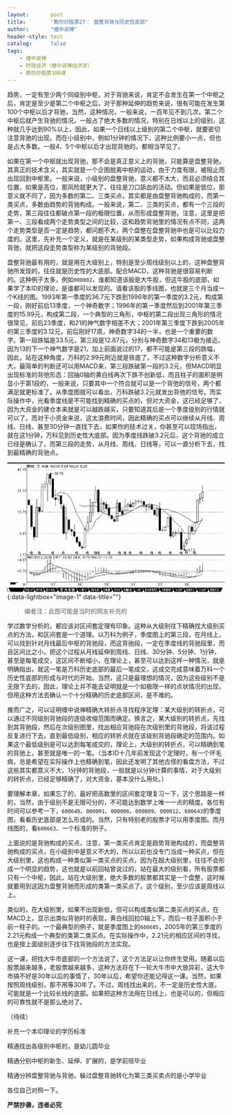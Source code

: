 ```yaml
---
layout:       post
title:        "教你炒股票27： 盘整背驰与历史性底部"
author:       "缠中说禅"
header-style: text
catalog:      false
tags:
    - 缠中说禅
    - 时政经济（缠中说禅经济学）
    - 教你炒股票108课
---
```


趋势，一定有至少两个同级别中枢，对于背驰来说，肯定不会发生在第一个中枢之后，肯定是至少是第二个中枢之后，对于那种延伸的趋势来说，很有可能在发生第100个中枢以后才背驰，当然，这种情况，一般来说，一百年见不到几次。第二个中枢后就产生背驰的情况，一般占了绝大多数的情况，特别在日线以上的级别，这种就几乎达到90%以上，因此，如果一个日线以上级别的第二个中枢，就要密切注意背驰的出现。而在小级别中，例如1分钟的情况下，这种比例要小一点，但也是占大多数。一般4、5个中枢以后才出现背驰的，都相当罕见了。

 

如果在第一个中枢就出现背驰，那不会是真正意义上的背驰，只能算是盘整背驰，其真正的技术含义，其实就是一个企图脱离中枢的运动，由于力度有限，被阻止而出现回到中枢里。一般来说，小级别的盘整背驰，意义都不太大，而且必须结合其位置，如果是高位，那风险就更大了，往往是刀口舔血的活动。但如果是低位，那意义就不同了，因为多数的第二、三类买点，其实都是由盘整背驰构成的，而第一类买点，多数由趋势的背驰构成。一般来说，第二、三类的买点，都有一个三段的走势，第三段往往都破点第一段的极限位置，从而形成盘整背驰，注意，这里是把第一、三段看成两个走势类型之间的比较，这和趋势背驰里的情况有点不同，这两个走势类型是否一定是趋势，都问题不大，两个盘整在盘整背驰中也是可以比较力度的。这里，先补充一个定义，就是在某级别的某类型走势，如果构成背驰或盘整背驰，就把这段走势类型称为某级别的背驰段。

 

盘整背驰最有用的，就是用在大级别上，特别是至少周线级别以上的，这种盘整背驰所发现的，往往就是历史性的大底部。配合MACD，这种背驰是很容易判断的。这种例子太多，例如`000002`，谁都知道该股是大牛股，但这牛股的底部，如果学了本ID的理论，是谁都可以发现的。请看该股的季线图，也就是三个月当成一个K线的图。1993年第一季度的36.7元下跌到1996年的第一季度的3.2元，构成第一段，刚好前后13季度，一个神奇数字；1996年的第一季度然后到2001年第三季度的15.99元，构成第二段，一个典型的三角形，中枢的第二段出现三角形的情况很常见，前后23季度，和21的神气数字相差不大；2001年第三季度下跌到2005年的第三季度的3.12元，前后刚好17周，神奇数字34的一半，也是一个重要的数字。第一段跌幅是33.5元，第三段是12.87元，分别与神奇数字34和13极为接近。因为13的下一个神气数字是21，加上前面说过的17，都不可能是第三段的跌幅，因此，站在这种角度，万科的2.99元附近就是铁底了。不过这种数字分析意义不大，最简单的判断还可以用MACD来，第三段跌破第一段的3.2元，但MACD明显出现标准的背弛形态：回抽0轴的黄白线再次下跌不创新低，而且柱子的面积是明显小于第1段的，一般来说，只要其中一个符合就可以是一个背弛的信号，两个都满足就更标准了。从季度图就可以看出，万科跌破3.2元就发出背弛的信号。而实际操作中，光看季度线是不可能找到精确的买点的，但对大资金，这已经足够了，因为大资金的建仓本来就是可以越跌越买，只要知道其后是一个季度级别的行情就可以了。而对于小资金来说，这太浪费时间，因此精确的买点可以继续从月线、周线、日线、甚至30分钟一直找下去，如果你的技术过关，你甚至可以现场指出，就在这1分钟，万科见到历史性大底部。因为季度线跌破3.2元后，这个背驰的成立已经是确认了，而第三段的走势，从月线、周线、日线等，可以一直分析下去，找到最精确的背驰点。

 

[![](/img/czsc/20070202-0449.png)](/img/czsc/20070202-0449.png){:data-lightbox="image-1" data-title=""}

> 编者注：此图可能是当时的网友补充的



学过数学分析的，都应该对区间套定理有印象。这种从大级别往下精确找大级别买点的方法，和区间套是一个道理。以万科为例子，季度图上的第三段，在月线上，可以找到针对月线最后中枢的背驰段，而这背驰段，一定在季度线的背驰段里，而且区间比之小，把这个过程从月线延伸到周线、日线、30分钟、5分钟、1分钟，甚至是每笔成交，这区间不断缩小，在理论上，甚至可以达到这样一种情况，就是明确指出，就这一笔是万科历史底部的最后一笔成交，这成交完成意味着万科一个历史性底部的形成与时代的开始。当然，这只是最理想的情况，因为这些级别不是无限下去的，因此，理论上并不能去证明就是一个如极限一样的点状情况的出现，但用这种方法去确认一个十分精确的历史底部区间，是不难的。

 

推而广之，可以证明缠中说禅精确大转折点寻找程序定理：某大级别的转折点，可以通过不同级别背驰段的逐级收缩范围而确定。换言之，某大级别的转折点，先找到其背驰段，然后在次级别图里，找出相应背驰段在次级别里的背驰段，将该过程反复进行下去，直到最低级别，相应的转折点就在该级别背驰段确定的范围内。如果这个最低级别是可以达到每笔成交的，理论上，大级别的转折点，可以精确到笔的背驰上，甚至就是唯一的一笔。（当本ID十几年前发现这个定理时，有一个坏毛病，总是希望在实际操作上也精确到笔，因此还发明了其他古怪的看盘方法，不过这些其实都意义不大，1分钟的背驰段，一般就是以分钟计算的事情，对于大级别的转折点，已经足够精确了，对大资金，基本没什么用处。）

 

要理解本章，如果忘了的，最好把高数里的区间套定理复习一下，这个思路是一样的，当然，由于级别不是无限可分的，不可能达到数学上唯一一点的精度。各位有时间可以参考一下，`600640`、`000001`、`000006`、`000009`、`000012`、`600643`的季度图，看看历史底部是怎么形成的。当然，只有特别老的股票才可以用季度图。而月线图的，看`600663`、一个标准的例子。

 

上面说的是背驰构成的买点，注意，第一类买点肯定是趋势背驰构成的，而盘整背驰构成的买点，在小级别中是意义不大的，所以以前也没专门当成一种买点，但在大级别里，这也构成一种类似第一类买点的买点，因为在超大级别里，往往不会形成一个明显的趋势，这也就是以前回帖曾说过的，站在最大的级别看，所有股票都只有一个中枢，因此，站在大级别里，绝大多数的股票都其实是一个盘整，这时候就要用到这因为盘整背驰而形成的类第一类买点了。这个级别，至少应该是周线以上。

 

类似的，在大级别里，如果不出现新低，但可以构成类似第二类买点的买点，在MACD上，显示出类似背驰时的表现，黄白线回拉0轴上下，而后一柱子面积小于前一柱子的。一个最典型的例子，就是季度图上的`600685`，2005年的第三季度的2.21元构成一个典型的类第二类买点。在实际操作中，2.21元的相应区间的寻找，也是按上面级别逐步往下找背驰段的方法实现。

 

这一课，把找大牛市底部的一个方法说了，这个方法足以让你终生受用。随着以后股票越来越多，老股票越来越多，这种方法将在下一轮大牛市中大放异彩，这大牛市搞不好是30年以后的事情了，30年以后，希望你还能记得这一课。当然，如果按照周线级别，那不用等30年了。不过，周线找出来的，不一定是历史性大底，可能就是一个比较长线的底部。如果把这种方法用在日线上，也是可以的，但相应的可靠性就不是那么绝对了。

 



（待续）




补充一个本ID理论的学历标准

精通找出各级别中枢的，是幼儿圆毕业

精通分别中枢的新生、延伸、扩展的，是学前班毕业

精通分辨盘整背驰与背驰，躲过盘整背驰转化为第三类买卖点的是小学毕业




各位自己对照一下。



**严禁抄袭，违者必究**
